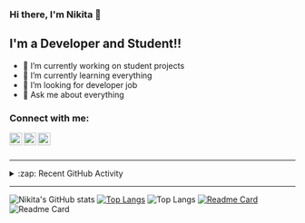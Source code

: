 ### Hi there, I'm Nikita 👋


## I'm a Developer and Student!!

- 🔭 I’m currently working on student projects
- 🌱 I’m currently learning everything
- 🤔 I’m looking for developer job
- 💬 Ask me about everything

### Connect with me:

[<img align="left" alt="Telegram" width="22px" src="https://cdn.jsdelivr.net/npm/simple-icons@v3/icons/telegram.svg" />][telegram]
[<img align="left" alt="Instagram" width="22px" src="https://cdn.jsdelivr.net/npm/simple-icons@v3/icons/instagram.svg" />][instagram]
[<img align="left" alt="Vk" width="22px" src="https://cdn.jsdelivr.net/npm/simple-icons@v3/icons/vk.svg" />][vk]

<br />
<br />

---

<details>
  <summary>:zap: Recent GitHub Activity</summary>
<!--START_SECTION:activity-->
1. 💪 Opened PR [#1](https://github.com/TIove/DevTools/pull/1) in [TIove/DevTools](https://github.com/TIove/DevTools)
<!--END_SECTION:activity-->
</details>

---


![Nikita's GitHub stats](https://github-readme-stats.vercel.app/api?username=DUNNIK&show_icons=true&theme=chartreuse-dark)
[![Top Langs](https://github-readme-stats.vercel.app/api/top-langs/?username=DUNNIK&show_icons=true&theme=chartreuse-dark)](https://github.com/anuraghazra/github-readme-stats)
![Top Langs](https://github-readme-stats.vercel.app/api?username=DUNNIK&theme=chartreuse-dark)
[![Readme Card](https://github-readme-stats.vercel.app/api/pin/?username=anuraghazra&repo=github-readme-stats)](https://github.com/anuraghazra/github-readme-stats)
![Readme Card](https://github-readme-stats.vercel.app/api?username=DUNNIK&theme=chartreuse-dark)



[telegram]: https://t.me/dunaevnikita
[instagram]: https://instagram.com/_dunnik
[vk]: https://vk.com/dunn1

